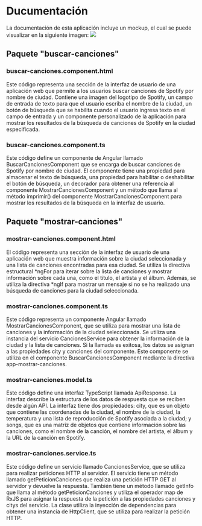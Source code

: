 # Ducumentación
La documentación de esta aplicación incluye un mockup, el cual se puede visualizar en la siguiente imagen:
<img src="https://github.com/EdwinC27/Microcontrolador/blob/Frontend/Boceto%20de%20FrontEnd.png">

## Paquete "buscar-canciones"

### buscar-canciones.component.html
Este código representa una sección de la interfaz de usuario de una aplicación web que permite a los usuarios buscar canciones de Spotify por nombre de ciudad. Contiene una imagen del logotipo de Spotify, un campo de entrada de texto para que el usuario escriba el nombre de la ciudad, un botón de búsqueda que se habilita cuando el usuario ingresa texto en el campo de entrada y un componente personalizado de la aplicación para mostrar los resultados de la búsqueda de canciones de Spotify en la ciudad especificada.

### buscar-canciones.component.ts 
Este código define un componente de Angular llamado BuscarCancionesComponent que se encarga de buscar canciones de Spotify por nombre de ciudad. El componente tiene una propiedad para almacenar el texto de búsqueda, una propiedad para habilitar o deshabilitar el botón de búsqueda, un decorador para obtener una referencia al componente MostrarCancionesComponent y un método que llama al método imprimir() del componente MostrarCancionesComponent para mostrar los resultados de la búsqueda en la interfaz de usuario.



## Paquete "mostrar-canciones"

### mostrar-canciones.component.html
El código representa una sección de la interfaz de usuario de una aplicación web que muestra información sobre la ciudad seleccionada y una lista de canciones encontradas para esa ciudad. Se utiliza la directiva estructural *ngFor para iterar sobre la lista de canciones y mostrar información sobre cada una, como el título, el artista y el álbum. Además, se utiliza la directiva *ngIf para mostrar un mensaje si no se ha realizado una búsqueda de canciones para la ciudad seleccionada.


### mostrar-canciones.component.ts
Este código representa un componente Angular llamado MostrarCancionesComponent, que se utiliza para mostrar una lista de canciones y la información de la ciudad seleccionada. Se utiliza una instancia del servicio CancionesService para obtener la información de la ciudad y la lista de canciones. Si la llamada es exitosa, los datos se asignan a las propiedades city y canciones del componente. Este componente se utiliza en el componente BuscarCancionesComponent mediante la directiva app-mostrar-canciones.


### mostrar-canciones.model.ts
Este código define una interfaz TypeScript llamada ApiResponse. La interfaz describe la estructura de los datos de respuesta que se reciben desde algún API. La interfaz tiene dos propiedades: city, que es un objeto que contiene las coordenadas de la ciudad, el nombre de la ciudad, la temperatura y una lista de reproducción de Spotify asociada a la ciudad; y songs, que es una matriz de objetos que contiene información sobre las canciones, como el nombre de la canción, el nombre del artista, el álbum y la URL de la canción en Spotify.


### mostrar-canciones.service.ts
Este código define un servicio llamado CancionesService, que se utiliza para realizar peticiones HTTP al servidor. El servicio tiene un método llamado getPeticionCanciones que realiza una petición HTTP GET al servidor y devuelve la respuesta. También tiene un método llamado getInfo que llama al método getPeticionCanciones y utiliza el operador map de RxJS para asignar la respuesta de la petición a las propiedades canciones y citys del servicio. La clase utiliza la inyección de dependencias para obtener una instancia de HttpClient, que se utiliza para realizar la petición HTTP.



